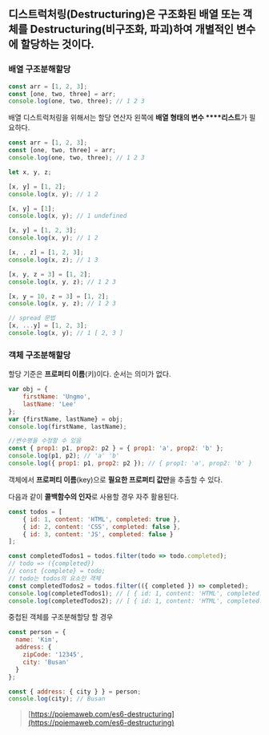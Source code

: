 ## 디스트럭처링(Destructuring)은 구조화된 **배열 또는 객체**를 Destructuring(비구조화, 파괴)하여 **개별적인 변수**에 할당하는 것이다.

### **배열 구조분해할당**

```javascript
const arr = [1, 2, 3];
const [one, two, three] = arr;
console.log(one, two, three); // 1 2 3
```

배열 디스트럭처링을 위해서는 할당 연산자 왼쪽에 **배열 형태의 변수 ****리스트**가 필요하다.

```javascript
const arr = [1, 2, 3];
const [one, two, three] = arr;
console.log(one, two, three); // 1 2 3

let x, y, z;

[x, y] = [1, 2];
console.log(x, y); // 1 2

[x, y] = [1];
console.log(x, y); // 1 undefined

[x, y] = [1, 2, 3];
console.log(x, y); // 1 2

[x, , z] = [1, 2, 3];
console.log(x, z); // 1 3

[x, y, z = 3] = [1, 2];
console.log(x, y, z); // 1 2 3

[x, y = 10, z = 3] = [1, 2];
console.log(x, y, z); // 1 2 3

// spread 문법
[x, ...y] = [1, 2, 3];
console.log(x, y); // 1 [ 2, 3 ]
```

### **객체 구조분해할당**

할당 기준은 **프로퍼티 이름**(키)이다. 순서는 의미가 없다.

```javascript
var obj = {
    firstName: 'Ungmo',
    lastName: 'Lee'
};
var {firstName, lastName} = obj;
console.log(firstName, lastName);

//변수명을 수정할 수 있음
const { prop1: p1, prop2: p2 } = { prop1: 'a', prop2: 'b' };
console.log(p1, p2); // 'a' 'b'
console.log({ prop1: p1, prop2: p2 }); // { prop1: 'a', prop2: 'b' }
```

객체에서 **프로퍼티 이름**(key)으로 **필요한 프로퍼티 값만**을 추출할 수 있다.

다음과 같이 **콜백함수의 인자**로 사용할 경우 자주 활용된다.

```javascript
const todos = [
    { id: 1, content: 'HTML', completed: true },
    { id: 2, content: 'CSS', completed: false },
    { id: 3, content: 'JS', completed: false }
];

const completedTodos1 = todos.filter(todo => todo.completed);
// todo => ({completed})
// const {complete} = todo;
// todo는 todos의 요소인 객체
const completedTodos2 = todos.filter(({ completed }) => completed);
console.log(completedTodos1); // [ { id: 1, content: 'HTML', completed: true } ]
console.log(completedTodos2); // [ { id: 1, content: 'HTML', completed: true } ]
```

중첩된 객체를 구조분해할당 할 경우

```javascript
const person = {
  name: 'Kim',
  address: {
    zipCode: '12345',
    city: 'Busan'
  }
};

const { address: { city } } = person;
console.log(city); // Busan
```

> [https://poiemaweb.com/es6-destructuring](https://poiemaweb.com/es6-destructuring)